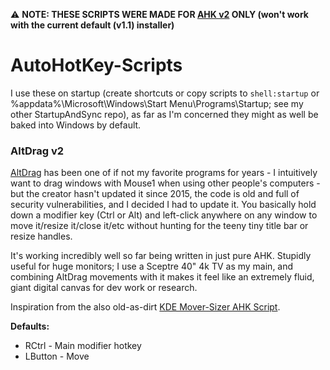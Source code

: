 :warning: **NOTE: THESE SCRIPTS WERE MADE FOR [AHK v2](https://www.autohotkey.com/download/) ONLY (won't work with the current default (v1.1) installer)**

# AutoHotKey-Scripts


I use these on startup (create shortcuts or copy scripts to `shell:startup` or %appdata%\Microsoft\Windows\Start Menu\Programs\Startup; see my other StartupAndSync repo), as far as I'm concerned they might as well be baked into Windows by default.

### AltDrag v2
[AltDrag](https://stefansundin.github.io/altdrag/) has been one of if not my favorite programs for years - I intuitively want to drag windows with Mouse1 when using other people's computers - but the creator hasn't updated it since 2015, the code is old and full of security vulnerabilities, and I decided I had to update it. You basically hold down a modifier key (Ctrl or Alt) and left-click anywhere on any window to move it/resize it/close it/etc without hunting for the teeny tiny title bar or resize handles.

It's working incredibly well so far being written in just pure AHK. Stupidly useful for huge monitors; I use a Sceptre 40" 4k TV as my main, and combining AltDrag movements with it makes it feel like an extremely fluid, giant digital canvas for dev work or research.

Inspiration from the also old-as-dirt [KDE Mover-Sizer AHK Script](http://corz.org/windows/software/accessories/KDE-resizing-moving-for-Windows.php).

**Defaults:**
* RCtrl - Main modifier hotkey
* LButton - Move
